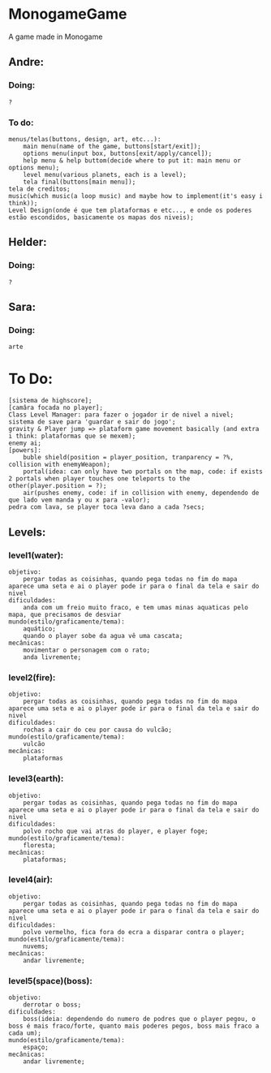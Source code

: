 # MonogameGame
A game made in Monogame

## Andre:
### Doing:
    ?

### To do:
    menus/telas(buttons, design, art, etc...):
        main menu(name of the game, buttons[start/exit]);
        options menu(input box, buttons[exit/apply/cancel]);
        help menu & help buttom(decide where to put it: main menu or options menu);
        level menu(various planets, each is a level);
        tela final(buttons[main menu]);
	tela de creditos;
    music(which music(a loop music) and maybe how to implement(it's easy i think));
    Level Design(onde é que tem plataformas e etc..., e onde os poderes estão escondidos, basicamente os mapas dos niveis);

## Helder:
### Doing:
    ?

## Sara:
### Doing:
    arte


# To Do:
	[sistema de highscore];
	[camâra focada no player];
	Class Level Manager: para fazer o jogador ir de nivel a nivel;
	sistema de save para 'guardar e sair do jogo';	
	gravity & Player jump => plataform game movement basically (and extra i think: plataformas que se mexem);
	enemy ai;
	[powers]:
		buble shield(position = player_position, tranparency = ?%, collision with enemyWeapon);
		portal(idea: can only have two portals on the map, code: if exists 2 portals when player touches one teleports to the other(player.position = ?);
		air(pushes enemy, code: if in collision with enemy, dependendo de que lado vem manda y ou x para -valor);
	pedra com lava, se player toca leva dano a cada ?secs;

## Levels:
### level1(water):
    objetivo:
        pergar todas as coisinhas, quando pega todas no fim do mapa aparece uma seta e ai o player pode ir para o final da tela e sair do nivel
    dificuldades:
        anda com um freio muito fraco, e tem umas minas aquaticas pelo mapa, que precisamos de desviar
    mundo(estilo/graficamente/tema):
        aquático;
        quando o player sobe da agua vê uma cascata;
    mecânicas:
        movimentar o personagem com o rato;
        anda livremente;

### level2(fire):
    objetivo:
        pergar todas as coisinhas, quando pega todas no fim do mapa aparece uma seta e ai o player pode ir para o final da tela e sair do nivel
    dificuldades:
        rochas a cair do ceu por causa do vulcão;
    mundo(estilo/graficamente/tema):
        vulcão
    mecânicas:
        plataformas

### level3(earth):
    objetivo:
        pergar todas as coisinhas, quando pega todas no fim do mapa aparece uma seta e ai o player pode ir para o final da tela e sair do nivel
    dificuldades:
        polvo rocho que vai atras do player, e player foge;
    mundo(estilo/graficamente/tema):
        floresta;
    mecânicas:
        plataformas;

### level4(air):
    objetivo:
        pergar todas as coisinhas, quando pega todas no fim do mapa aparece uma seta e ai o player pode ir para o final da tela e sair do nivel
    dificuldades:
        polvo vermelho, fica fora do ecra a disparar contra o player;
    mundo(estilo/graficamente/tema):
        nuvems;
    mecânicas:
        andar livremente;


### level5(space)(boss):
    objetivo:
        derrotar o boss;
    dificuldades:
        boss(ideia: dependendo do numero de podres que o player pegou, o boss é mais fraco/forte, quanto mais poderes pegos, boss mais fraco a cada um);
    mundo(estilo/graficamente/tema):
        espaço;
    mecânicas:
        andar livremente;
